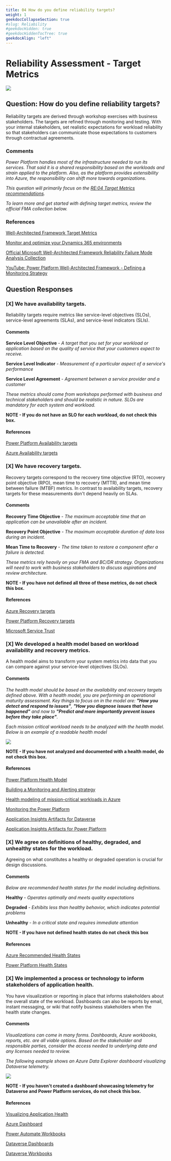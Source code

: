 ```yaml
---
title: 04 How do you define reliability targets?
weight: 1
geekdocCollapseSection: true
#slug: Reliability
#geekdocHidden: true
#geekdocHiddenTocTree: true
geekdocAlign: "left"
---
```

# Reliability Assessment - Target Metrics
![](./img/well-architected-hub.png)
## Question: How do you define reliability targets?

Reliability targets are derived through workshop exercises with business stakeholders. The targets are refined through monitoring and testing. With your internal stakeholders, set realistic expectations for workload reliability so that stakeholders can communicate those expectations to customers through contractual agreements.

### Comments
*Power Platform handles most of the infrastructure needed to run its services. That said it is a shared responsibility based on the workloads and strain applied to the platform. Also, as the platform provides extensibility into Azure, the responsibility can shift more towards organizations.* 

*This question will primarily focus on the [RE:04 Target Metrics recommendations](https://learn.microsoft.com/en-us/power-platform/well-architected/reliability/metrics).*

*To learn more and get started with defining target metrics, review the official FMA collection below.*

### References
[Well-Architected Framework Target Metrics](https://learn.microsoft.com/en-us/azure/well-architected/reliability/metrics)

[Monitor and optimize your Dynamics 365 environments](https://learn.microsoft.com/en-us/dynamics365/guidance/implementation-guide/service-solution-monitor-service-health)

[Official Microsoft Well-Architected Framework Reliability Failure Mode Analysis Collection](https://learn.microsoft.com/en-us/collections/138f02j4p0ge0?&sharingId=37BA9080B82744F0)

[YouTube: Power Platform Well-Architected Framework - Defining a Monitoring Strategy](https://www.youtube.com/watch?v=AvoD66ItJv4)

## Question Responses

### [X] **We have availability targets.**
Reliability targets require metrics like service-level objectives (SLOs), service-level agreements (SLAs), and service-level indicators (SLIs).
#### Comments
**Service Level Objective** - *A target that you set for your workload or application based on the quality of service that your customers expect to receive.*

**Service Level Indicator** - *Measurement of a particular aspect of a service's performance*

**Service Level Agreement** - *Agreement between a service provider and a customer*

*These metrics should come from workshops performed with business and technical stakeholders and should be realistic in nature. SLOs are mandatory for each system and workload.*

**NOTE - If you do not have an SLO for each workload, do not check this box.**
#### References
[Power Platform Availability targets](https://learn.microsoft.com/en-us/azure/well-architected/reliability/metrics#key-design-strategies)

[Azure Availability targets](https://learn.microsoft.com/en-us/azure/well-architected/reliability/metrics#set-availability-objectives)

### [X] **We have recovery targets.**
Recovery targets correspond to the recovery time objective (RTO), recovery point objective (RPO), mean time to recovery (MTTR), and mean time between failure (MTBF) metrics. In contrast to availability targets, recovery targets for these measurements don't depend heavily on SLAs.
#### Comments
**Recovery Time Objective** - *The maximum acceptable time that an application can be unavailable after an incident.*

**Recovery Point Objective** - *The maximum acceptable duration of data loss during an incident.*

**Mean Time to Recovery** - *The time taken to restore a component after a failure is detected.*

*These metrics rely heavily on your FMA and BC/DR strategy. Organizations will need to work with business stakeholders to discuss aspirations and review architecture.*

**NOTE - If you have not defined all three of these metrics, do not check this box.**

#### References
[Azure Recovery targets](https://learn.microsoft.com/en-us/azure/well-architected/reliability/metrics#define-recovery-metrics)

[Power Platform Recovery targets](https://learn.microsoft.com/en-us/power-platform/well-architected/reliability/metrics#recovery-metrics)

[Microsoft Service Trust](https://servicetrust.microsoft.com/)

### [X] **We developed a health model based on workload availability and recovery metrics.**
A health model aims to transform your system metrics into data that you can compare against your service-level objectives (SLOs).
#### Comments
*The health model should be based on the availability and recovery targets defined above. With a health model, you are performing an operational maturity assessment. Key things to focus on in the model are: **"How you detect and respond to issues"**, **"How you diagnose issues that have happened"** and now to **"Predict and more importantly prevent issues before they take place"**.*

*Each mission critical workload needs to be analyzed with the health model. Below is an example of a readable health model*

![](https://learn.microsoft.com/en-us/azure/well-architected/mission-critical/images/mission-critical-example-health-definitions.png)

**NOTE - If you have not analyzed and documented with a health model, do not check this box.**

#### References
[Power Platform Health Model](https://learn.microsoft.com/en-us/power-platform/well-architected/reliability/metrics#building-a-health-model)

[Building a Monitoring and Alerting strategy](https://learn.microsoft.com/en-us/power-platform/well-architected/reliability/monitoring-alerting-strategy)

[Health modeling of mission-critical workloads in Azure](https://learn.microsoft.com/en-us/azure/well-architected/mission-critical/mission-critical-health-modeling)

[Monitoring the Power Platform](https://github.com/aliyoussefi/MonitoringPowerPlatform)

[Application Insights Artifacts for Dataverse](https://github.com/microsoft/AzureMonitorCommunity/tree/master/Azure%20Services/Dataverse)

[Application Insights Artifacts for Power Platform](https://github.com/microsoft/AzureMonitorCommunity/tree/master/Azure%20Services/Power%20Platform)
### [X] **We agree on definitions of healthy, degraded, and unhealthy states for the workload.**
Agreeing on what constitutes a healthy or degraded operation is crucial for design discussions.
#### Comments
*Below are recommended health states for the model including definitions.*

**Healthy** - *Operates optimally and meets quality expectations*

**Degraded** - *Exhibits less than healthy behavior, which indicates potential problems*

**Unhealthy** - *In a critical state and requires immediate attention*

**NOTE - If you have not defined health states do not check this box**
#### References
[Azure Recommended Health States](https://learn.microsoft.com/en-us/azure/well-architected/cross-cutting-guides/health-modeling#what-is-health-health-modeling-and-a-health-model)

[Power Platform Health States](https://learn.microsoft.com/en-us/power-platform/well-architected/reliability/metrics#building-a-health-model)

### [X] **We implemented a process or technology to inform stakeholders of application health.**
You have visualization or reporting in place that informs stakeholders about the overall state of the workload. Dashboards can also be reports by email, instant messaging, or wiki that notify business stakeholders when the health state changes.
#### Comments
*Visualizations can come in many forms. Dashboards, Azure workbooks, reports, etc. are all viable options. Based on the stakeholder and responsible parties, consider the access needed to underlying data and any licenses needed to review.*

*The following example shows an Azure Data Explorer dashboard visualizing Dataverse telemetry.*

![](./img/DataverseApplicationUsageHealth.png)

**NOTE - If you haven't created a dashboard showcasing telemetry for Dataverse and Power Platform services, do not check this box.**

#### References
[Visualizing Application Health](https://learn.microsoft.com/en-us/power-platform/well-architected/reliability/metrics#visualization)

[Azure Dashboard](https://learn.microsoft.com/en-us/azure/azure-portal/azure-portal-dashboards)

[Power Automate Workbooks](https://github.com/microsoft/AzureMonitorCommunity/tree/master/Azure%20Services/Power%20Platform/Power%20Automate/Workbooks)

[Dataverse Dashboards](https://github.com/microsoft/AzureMonitorCommunity/tree/master/Azure%20Services/Dataverse/Dashboards/PowerPlatformAdminCenterAnalytics)

[Dataverse Workbooks](https://github.com/microsoft/AzureMonitorCommunity/tree/master/Azure%20Services/Dataverse/Workbooks)